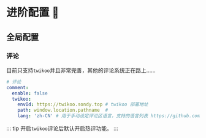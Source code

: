 # 进阶配置 🚀

## 全局配置

### 评论

目前只支持`twikoo`并且非常完善，其他的评论系统正在路上……

```yaml
# 评论
comment:
  enable: false
  twikoo:
    envId: https://twikoo.sondy.top # twikoo 部署地址
    path: window.location.pathname  # 
    lang: 'zh-CN' # 用于手动设定评论区语言，支持的语言列表 https://github.com/twikoojs/twikoo/blob/main/src/client/utils/i18n/index.js
```

::: tip
开启`twikoo`评论后默认开启热评功能。
:::